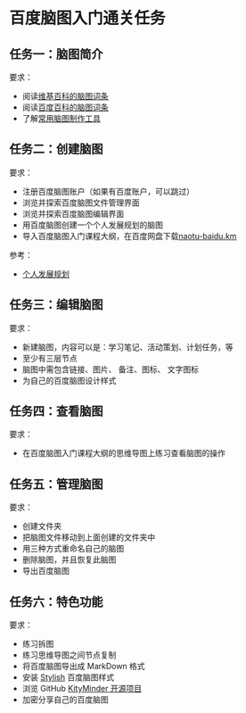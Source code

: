 # 百度脑图入门通关任务

## 任务一：脑图简介

要求：
- 阅读[维基百科的脑图词条](https://en.wikipedia.org/wiki/Mind_map)  
- 阅读[百度百科的脑图词条](https://baike.baidu.com/item/思维导图/563801?fr=aladdin)   
- 了解[常用脑图制作工具](http://www.woshipm.com/pd/129895.html?_t=t)  

## 任务二：创建脑图

要求：  
- 注册百度脑图账户（如果有百度账户，可以跳过）  
- 浏览并探索百度脑图文件管理界面
- 浏览并探索百度脑图编辑界面
- 用百度脑图创建一个个人发展规划的脑图
- 导入百度脑图入门课程大纲，在百度网盘下载[naotu-baidu.km](https://pan.baidu.com/s/1ge4o0TX)  

参考：  
- [个人发展规划](http://processon.com/view/584eb7c7e4b031ce5459e95c)  

## 任务三：编辑脑图

要求：  
- 新建脑图，内容可以是：学习笔记、活动策划、计划任务，等    
- 至少有三层节点  
- 脑图中需包含链接、图片、 备注、图标、 文字图标    
- 为自己的百度脑图设计样式  

## 任务四：查看脑图

要求：  
- 在百度脑图入门课程大纲的思维导图上练习查看脑图的操作  

## 任务五：管理脑图 

要求：  
- 创建文件夹  
- 把脑图文件移动到上面创建的文件夹中  
- 用三种方式重命名自己的脑图  
- 删除脑图，并且恢复此脑图  
- 导出百度脑图   

## 任务六：特色功能

要求：   
- 练习拆图  
- 练习思维导图之间节点复制  
- 将百度脑图导出成 MarkDown 格式  
- 安装 [Stylish](https://github.com/wangding/courses/tree/master/github#%E7%AC%AC%E4%BA%94%E5%AD%A3stylish-%E7%BD%91%E7%AB%99%E6%8D%A2%E8%82%A4) 百度脑图样式  
- 浏览 GitHub [KityMinder 开源项目](https://github.com/fex-team/kityminder)  
- 加密分享自己的百度脑图
 
